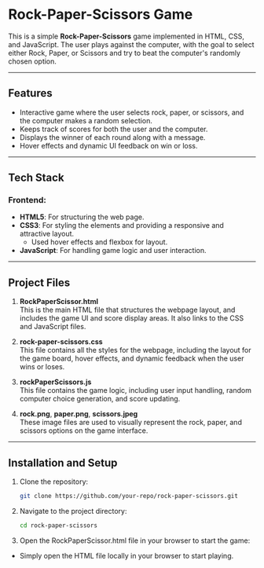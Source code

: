 # Rock-Paper-Scissors Game

This is a simple **Rock-Paper-Scissors** game implemented in HTML, CSS, and JavaScript. The user plays against the computer, with the goal to select either Rock, Paper, or Scissors and try to beat the computer's randomly chosen option. 

---

## Features

- Interactive game where the user selects rock, paper, or scissors, and the computer makes a random selection.
- Keeps track of scores for both the user and the computer.
- Displays the winner of each round along with a message.
- Hover effects and dynamic UI feedback on win or loss.

---

## Tech Stack

### Frontend:
- **HTML5**: For structuring the web page.
- **CSS3**: For styling the elements and providing a responsive and attractive layout.
  - Used hover effects and flexbox for layout.
- **JavaScript**: For handling game logic and user interaction.

---

## Project Files

1. **RockPaperScissor.html**  
   This is the main HTML file that structures the webpage layout, and includes the game UI and score display areas. It also links to the CSS and JavaScript files.
   
2. **rock-paper-scissors.css**  
   This file contains all the styles for the webpage, including the layout for the game board, hover effects, and dynamic feedback when the user wins or loses.
   
3. **rockPaperScissors.js**  
   This file contains the game logic, including user input handling, random computer choice generation, and score updating.

4. **rock.png**, **paper.png**, **scissors.jpeg**  
   These image files are used to visually represent the rock, paper, and scissors options on the game interface.

---

## Installation and Setup

1. Clone the repository:
   ```bash
   git clone https://github.com/your-repo/rock-paper-scissors.git
   ```

2. Navigate to the project directory:
   ```bash
   cd rock-paper-scissors
   ```
3. Open the RockPaperScissor.html file in your browser to start the game:
-	Simply open the HTML file locally in your browser to start playing.
